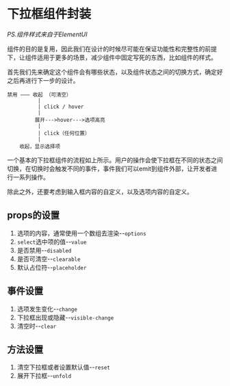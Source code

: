 # 下拉框组件封装

*PS.组件样式来自于ElementUI*

组件的目的是复用，因此我们在设计的时候尽可能在保证功能性和完整性的前提下，让组件适用于更多的场景，减少组件中固定写死的东西，比如组件的样式。


首先我们先来确定这个组件会有哪些状态，以及组件状态之间的切换方式，确定好之后再进行下一步的设计。

	禁用 ——— 收起 （可清空）
		      |
		      | click / hover
			  |
		     展开--->hover--->选项高亮
			  |
			  | click（任何位置）
			  |
		收起，显示选择项

一个基本的下拉框组件的流程如上所示。用户的操作会使下拉框在不同的状态之间切换，在切换时会触发不同的事件，事件我们可以emit到组件外部，让开发者进行一系列操作。

除此之外，还要考虑到输入框内容的自定义，以及选项内容的自定义。

## props的设置

1. 选项的内容，通常使用一个数组去渲染--`options`
2. `select`选中项的值--`value`
3. 是否禁用--`disabled`
4. 是否可清空--`clearable`
5. 默认占位符--`placeholder`

## 事件设置
1. 选项发生变化--`change`
2. 下拉框出现或隐藏--`visible-change`
3. 清空时--`clear`

## 方法设置
1. 清空下拉框或者设置默认值--`reset`
2. 展开下拉框--`unfold`